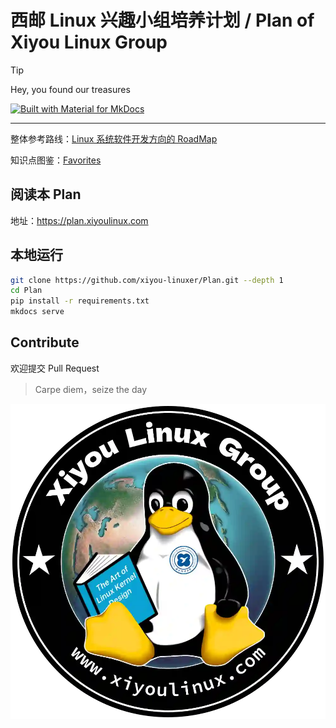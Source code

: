 # 西邮 Linux 兴趣小组培养计划 / Plan of Xiyou Linux Group

> [!TIP]
> Hey, you found our treasures

[![Built with Material for MkDocs](https://img.shields.io/badge/Material_for_MkDocs-526CFE?style=for-the-badge&logo=MaterialForMkDocs&logoColor=white)](https://squidfunk.github.io/mkdocs-material/)

---

整体参考路线：[Linux 系统软件开发方向的 RoadMap](https://github.com/xiyou-linuxer/Plan/issues/1)

知识点图鉴：[Favorites](https://github.com/xiyou-linuxer/Favorites)

## 阅读本 Plan

地址：https://plan.xiyoulinux.com

## 本地运行

```sh
git clone https://github.com/xiyou-linuxer/Plan.git --depth 1
cd Plan
pip install -r requirements.txt
mkdocs serve
```

## Contribute

欢迎提交 Pull Request

> Carpe diem，seize the day

![一只来自西安邮电大学的小企鹅](docs/asset/logo2023_compressed.webp)

